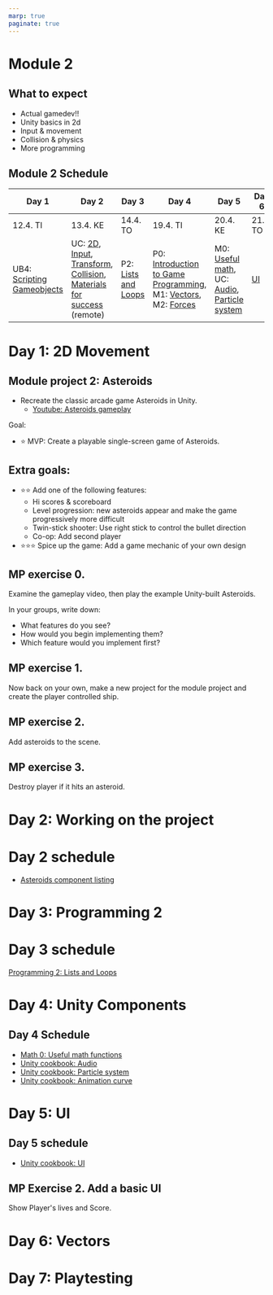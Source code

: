 ```yaml
---
marp: true
paginate: true
---
```

<!-- headingDivider: 3 -->
<!-- class: default -->
# Module 2

## What to expect

* Actual gamedev!!
* Unity basics in 2d
* Input & movement
* Collision & physics
* More programming

## Module 2 Schedule

| Day 1 | Day 2 | Day 3 | Day 4 | Day 5 | Day 6 | Day 7 | 
|-------|-------|-------|-------|-------|-------|-------|
| 12.4. TI	| 13.4. KE	| 14.4. TO	| 19.4. TI	| 20.4. KE	| 21.4. TO | 22.4. PE | 
| UB4: [Scripting Gameobjects](unity-basics/4-scripting-gameobjects.md) | UC: [2D](unity-cookbook/2d-basics.md), [Input](unity-cookbook/input-handling.md), [Transform](unity-cookbook/transform.md),  [Collision](unity-cookbook/collision.md), [Materials for success](https://www.businessoulu.com/en/events/game-team.html) (remote) | P2: [Lists and Loops](programming/2-lists-loops.md) | P0: [Introduction to Game Programming](programming/0-game-programming.md), M1: [Vectors](math/1-vectors.md), M2: [Forces](math/2-forces.md) | M0: [Useful math](math/0-mathf.md), UC: [Audio](unity-cookbook/audio.md), [Particle system](unity-cookbook/particle-system.md) | [UI](unity-cookbook/UI.md) | Playtesting, Wrap-up |

# Day 1: 2D Movement

## Module project 2: Asteroids
<!-- _backgroundColor: lightgreen -->
*  Recreate the classic arcade game Asteroids in Unity.
     * [Youtube: Asteroids gameplay](https://www.youtube.com/watch?v=WYSupJ5r2zo)

Goal:
* ⭐ MVP: Create a playable single-screen game of Asteroids.
## Extra goals:
<!-- _backgroundColor: lightgreen -->
* ⭐⭐ Add one of the following features:
  * Hi scores & scoreboard
  * Level progression: new asteroids appear and make the game progressively more difficult
  * Twin-stick shooter: Use right stick to control the bullet direction
  * Co-op: Add second player
* ⭐⭐⭐ Spice up the game: Add a game mechanic of your own design


## MP exercise 0.
<!-- _backgroundColor: lightgreen -->
Examine the gameplay video, then play the example Unity-built Asteroids.

In your groups, write down:
* What features do you see? 
* How would you begin implementing them?
* Which feature would you implement first?

## MP exercise 1.
<!-- _backgroundColor: lightgreen -->

Now back on your own, make a new project for the module project and create the player controlled ship.

## MP exercise 2.
<!-- _backgroundColor: lightgreen -->

Add asteroids to the scene.

## MP exercise 3.
<!-- _backgroundColor: lightgreen -->

Destroy player if it hits an asteroid.

# Day 2: Working on the project

# Day 2 schedule

* [Asteroids component listing](asteroids-components.md)

# Day 3: Programming 2

# Day 3 schedule

[Programming 2: Lists and Loops](programming/2-lists-loops.md)

# Day 4: Unity Components

## Day 4 Schedule

  * [Math 0: Useful math functions](math/0-mathf.md)
  * [Unity cookbook: Audio](unity-cookbook/audio.md)
  * [Unity cookbook: Particle system](unity-cookbook/particle-system.md)
  * [Unity cookbook: Animation curve](unity-cookbook/animation-curve.md)

# Day 5: UI

## Day 5 schedule

  * [Unity cookbook: UI](unity-cookbook/UI.md)

## MP Exercise 2. Add a basic UI

Show Player's lives and Score.

# Day 6: Vectors



# Day 7: Playtesting

